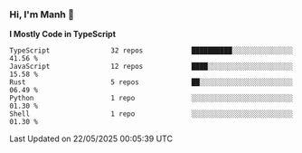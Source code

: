 ### Hi, I'm Manh 👋

<!--START_SECTION:waka-->
**I Mostly Code in TypeScript** 

```text
TypeScript               32 repos            ██████████░░░░░░░░░░░░░░░   41.56 % 
JavaScript               12 repos            ████░░░░░░░░░░░░░░░░░░░░░   15.58 % 
Rust                     5 repos             ██░░░░░░░░░░░░░░░░░░░░░░░   06.49 % 
Python                   1 repo              ░░░░░░░░░░░░░░░░░░░░░░░░░   01.30 % 
Shell                    1 repo              ░░░░░░░░░░░░░░░░░░░░░░░░░   01.30 % 
```




 Last Updated on 22/05/2025 00:05:39 UTC
<!--END_SECTION:waka-->
